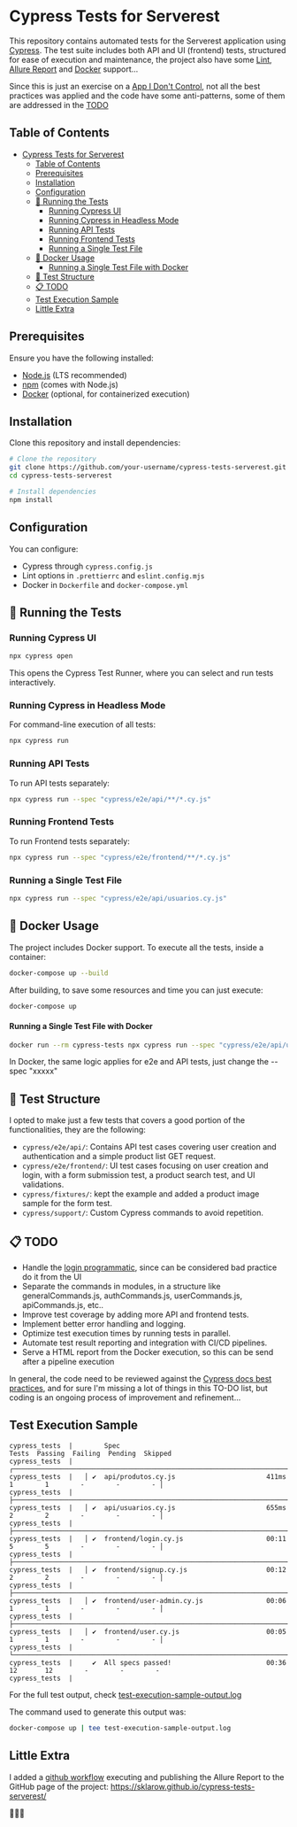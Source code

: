 # Cypress Tests for Serverest

This repository contains automated tests for the Serverest application using [Cypress](https://www.cypress.io/). The test suite includes both API and UI (frontend) tests, structured for ease of execution and maintenance, the project also have some [Lint](https://en.wikipedia.org/wiki/Lint_(software)), [Allure Report](https://allurereport.org/docs/cypress/) and [Docker](https://www.docker.com/) support...

Since this is just an exercise on a [App I Don't Control](https://docs.cypress.io/app/end-to-end-testing/writing-your-first-end-to-end-test#Testing-Apps-You-Dont-Control), not all the best practices was applied and the code have some anti-patterns, some of them are addressed in the [TODO](#todo)

## Table of Contents

- [Cypress Tests for Serverest](#cypress-tests-for-serverest)
  - [Table of Contents](#table-of-contents)
  - [Prerequisites](#prerequisites)
  - [Installation](#installation)
  - [Configuration](#configuration)
  - [🧪 Running the Tests](#-running-the-tests)
    - [Running Cypress UI](#running-cypress-ui)
    - [Running Cypress in Headless Mode](#running-cypress-in-headless-mode)
    - [Running API Tests](#running-api-tests)
    - [Running Frontend Tests](#running-frontend-tests)
    - [Running a Single Test File](#running-a-single-test-file)
  - [🐳 Docker Usage](#-docker-usage)
      - [Running a Single Test File with Docker](#running-a-single-test-file-with-docker)
  - [🧪 Test Structure](#-test-structure)
  - [📋 TODO](#-todo)
  - [Test Execution Sample](#test-execution-sample)
  - [Little Extra](#little-extra)

## Prerequisites

Ensure you have the following installed:
- [Node.js](https://nodejs.org/) (LTS recommended)
- [npm](https://www.npmjs.com/) (comes with Node.js)
- [Docker](https://www.docker.com/) (optional, for containerized execution)

## Installation

Clone this repository and install dependencies:

```sh
# Clone the repository
git clone https://github.com/your-username/cypress-tests-serverest.git
cd cypress-tests-serverest

# Install dependencies
npm install
```

## Configuration

You can configure:
- Cypress through `cypress.config.js`
- Lint options in `.prettierrc` and `eslint.config.mjs`
- Docker in `Dockerfile` and `docker-compose.yml`

## 🧪 Running the Tests

### Running Cypress UI

```sh
npx cypress open
```
This opens the Cypress Test Runner, where you can select and run tests interactively.

### Running Cypress in Headless Mode

For command-line execution of all tests:

```sh
npx cypress run
```

### Running API Tests

To run API tests separately:

```sh
npx cypress run --spec "cypress/e2e/api/**/*.cy.js"
```

### Running Frontend Tests

To run Frontend tests separately:

```sh
npx cypress run --spec "cypress/e2e/frontend/**/*.cy.js"
```

### Running a Single Test File

```sh
npx cypress run --spec "cypress/e2e/api/usuarios.cy.js"
```

## 🐳 Docker Usage

The project includes Docker support. To execute all the tests, inside a container:

```sh
docker-compose up --build
```

After building, to save some resources and time you can just execute:

```sh
docker-compose up 
```

#### Running a Single Test File with Docker

```sh
docker run --rm cypress-tests npx cypress run --spec "cypress/e2e/api/usuarios.cy.js"
```

In Docker, the same logic applies for e2e and API tests, just change the --spec "xxxxx"

## 🧪 Test Structure

I opted to make just a few tests that covers a good portion of the functionalities, they are the following:

- `cypress/e2e/api/`: Contains API test cases covering user creation and authentication and a simple product list GET request.
- `cypress/e2e/frontend/`: UI test cases focusing on user creation and login, with a form submission test, a product search test, and UI validations.
- `cypress/fixtures/`: kept the example and added a product image sample for the form test.
- `cypress/support/`: Custom Cypress commands to avoid repetition.

## 📋 TODO

- Handle the [login programmatic](https://docs.cypress.io/api/cypress-api/custom-commands#Log-in-command-using-request), since can be considered bad practice do it from the UI
- Separate the commands in modules, in a structure like generalCommands.js, authCommands.js, userCommands.js, apiCommands.js, etc..
- Improve test coverage by adding more API and frontend tests.
- Implement better error handling and logging.
- Optimize test execution times by running tests in parallel.
- Automate test result reporting and integration with CI/CD pipelines.
- Serve a HTML report from the Docker execution, so this can be send after a pipeline execution

In general, the code need to be reviewed against the [Cypress docs best practices](https://docs.cypress.io/app/core-concepts/best-practices), and for sure I'm missing a lot of things in this TO-DO list, but coding is an ongoing process of improvement and refinement...

## Test Execution Sample

```
cypress_tests  |        Spec                                              Tests  Passing  Failing  Pending  Skipped  
cypress_tests  |   ┌────────────────────────────────────────────────────────────────────────────────────────────────┐
cypress_tests  |   │ ✔  api/produtos.cy.js                       411ms        1        1        -        -        - │
cypress_tests  |   ├────────────────────────────────────────────────────────────────────────────────────────────────┤
cypress_tests  |   │ ✔  api/usuarios.cy.js                       655ms        2        2        -        -        - │
cypress_tests  |   ├────────────────────────────────────────────────────────────────────────────────────────────────┤
cypress_tests  |   │ ✔  frontend/login.cy.js                     00:11        5        5        -        -        - │
cypress_tests  |   ├────────────────────────────────────────────────────────────────────────────────────────────────┤
cypress_tests  |   │ ✔  frontend/signup.cy.js                    00:12        2        2        -        -        - │
cypress_tests  |   ├────────────────────────────────────────────────────────────────────────────────────────────────┤
cypress_tests  |   │ ✔  frontend/user-admin.cy.js                00:06        1        1        -        -        - │
cypress_tests  |   ├────────────────────────────────────────────────────────────────────────────────────────────────┤
cypress_tests  |   │ ✔  frontend/user.cy.js                      00:05        1        1        -        -        - │
cypress_tests  |   └────────────────────────────────────────────────────────────────────────────────────────────────┘
cypress_tests  |     ✔  All specs passed!                        00:36       12       12        -        -        -  
cypress_tests  | 
```

For the full test output, check [test-execution-sample-output.log](test-execution-sample-output.log)


The command used to generate this output was:

```sh
docker-compose up | tee test-execution-sample-output.log
```
## Little Extra

I added a [github workflow](https://github.com/sklarow/cypress-tests-serverest/blob/main/.github/workflows/cypress.yml) executing and publishing the Allure Report to the GitHub page of the project:
https://sklarow.github.io/cypress-tests-serverest/

🚀🚀🚀